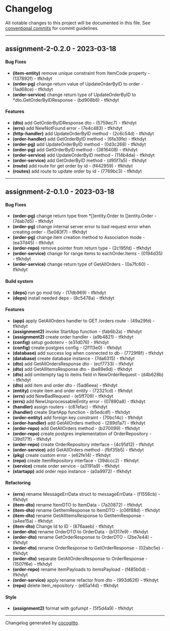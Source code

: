 # Changelog
All notable changes to this project will be documented in this file. See [conventional commits](https://www.conventionalcommits.org/) for commit guidelines.

- - -
## assignment-2-0.2.0 - 2023-03-18
#### Bug Fixes
- **(item-entity)** remove unique constraint from ItemCode property - (137892f) - tfkhdyt
- **(order-pg)** change return value of UpdateOrderByID to order - (1ad68ce) - tfkhdyt
- **(order-service)** change return type of UpdateOrderByID to *dto.GetOrderByIDResponse - (bd908b6) - tfkhdyt
#### Features
- **(dto)** add GetOrderByIDResponse dto - (5759ec7) - tfkhdyt
- **(errs)** add NewNotFound error - (7e4c483) - tfkhdyt
- **(http-handler)** add UpdateOrderByID method - (2c6c54d) - tfkhdyt
- **(order-handler)** add GetOrderByID method - (6fa39fe) - tfkhdyt
- **(order-pg)** add UpdateOrderByID method - (0d3c268) - tfkhdyt
- **(order-pg)** add GetOrderByID method - (3816408) - tfkhdyt
- **(order-service)** add UpdateOrderByID method - (114b4da) - tfkhdyt
- **(order-service)** add GetOrderByID method - (d95f7a5) - tfkhdyt
- **(route)** add route for get order by id - (f442959) - tfkhdyt
- **(routes)** add route to update order by id - (7769bc3) - tfkhdyt

- - -

## assignment-2-0.1.0 - 2023-03-18
#### Bug Fixes
- **(order-pg)** change return type from *[]entity.Order to []entity.Order - (7dab7d5) - tfkhdyt
- **(order-pg)** change internal server error to bad request error when creating order - (5e083f7) - tfkhdyt
- **(order-pg)** change item creation method to Association mode - (ea37d45) - tfkhdyt
- **(order-repo)** remove pointer from return type - (2c195fd) - tfkhdyt
- **(order-service)** change for range items to eachOrder.Items - (0194d35) - tfkhdyt
- **(order-service)** change return type of GetAllOrders - (0a7fc60) - tfkhdyt
#### Build system
- **(deps)** run go mod tidy - (17db969) - tfkhdyt
- **(deps)** install needed deps - (8c5478a) - tfkhdyt
#### Features
- **(app)** apply GetAllOrders handler to GET /orders route - (49a29fd) - tfkhdyt
- **(assignment2)** invoke StartApp function - (fab6b2a) - tfkhdyt
- **(assignment2)** create order handler - (a9b4821) - tfkhdyt
- **(config)** setup godotenv - (e31d076) - tfkhdyt
- **(config)** create postgres config - (2f113e0) - tfkhdyt
- **(database)** add success log when connected to db - (7729f8f) - tfkhdyt
- **(database)** create database instance - (7da6315) - tfkhdyt
- **(dto)** add GetAllOrdersResponse dto - (ecf7733) - tfkhdyt
- **(dto)** add GetAllItemsResponse dto - (be89e9d) - tfkhdyt
- **(dto)** add omitempty tag to items field in NewOrderRequest - (d4b628b) - tfkhdyt
- **(dto)** add item and order dto - (5ad6eea) - tfkhdyt
- **(entity)** create item and order entity - (72321cd) - tfkhdyt
- **(errs)** add NewBadRequest - (e5ff709) - tfkhdyt
- **(errs)** add NewUnprocessableEntity error - (07880a8) - tfkhdyt
- **(handler)** assign routers - (c87efac) - tfkhdyt
- **(handler)** create StartApp function - (b5edcdf) - tfkhdyt
- **(order-entity)** add foreign key constraint - (70bc14c) - tfkhdyt
- **(order-handler)** add GetAllOrders method - (289d1a7) - tfkhdyt
- **(order-repo)** add GetAllOrders method - (b270099) - tfkhdyt
- **(order-repo)** create postgres implementation of OrderRepository - (39d171f) - tfkhdyt
- **(order-repo)** create OrderRepository interface - (4c91d12) - tfkhdyt
- **(order-service)** add GetAllOrders method - (fbf35b5) - tfkhdyt
- **(pkg)** create custom error - (e62fe14) - tfkhdyt
- **(repo)** create ItemRepository interface - (39dccc2) - tfkhdyt
- **(service)** create order service - (a3191a9) - tfkhdyt
- **(startapp)** add order repo instance - (a0a9972) - tfkhdyt
#### Refactoring
- **(errs)** rename MessageErrData struct to messageErrData - (f1556cb) - tfkhdyt
- **(item-dto)** rename ItemDTO to ItemData - (7a20872) - tfkhdyt
- **(item-dto)** rename GetItemResponse to ItemDTO - (c06f88d) - tfkhdyt
- **(item-dto)** rename GetAllItemsResponse to GetItemResponse - (a4ee15a) - tfkhdyt
- **(item-dto)** Change Id to ID - (876aaeb) - tfkhdyt
- **(order-dto)** rename OrderDTO to OrderData - (b1317e9) - tfkhdyt
- **(order-dto)** rename GetOrderResponse to OrderDTO - (2be7e44) - tfkhdyt
- **(order-dto)** rename OrderResponse to GetOrderResponse - (02abc5e) - tfkhdyt
- **(order-dto)** separate GetAllOrdersResponse to OrderResponse - (1507f6e) - tfkhdyt
- **(order-repo)** rename itemPayloads to itemsPayload - (f485b0d) - tfkhdyt
- **(order-service)** apply rename refactor from dto - (993d626) - tfkhdyt
- **(repo)** delete item_repository - (e65a14d) - tfkhdyt
#### Style
- **(assignment2)** format with gofumpt - (5f5d4a9) - tfkhdyt

- - -

Changelog generated by [cocogitto](https://github.com/cocogitto/cocogitto).